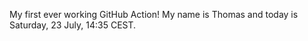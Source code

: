 My first ever working GitHub Action!
My name is Thomas and today is Saturday, 23 July, 14:35 CEST. 
